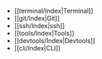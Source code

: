 - [[terminal/Index|Terminal]]
- [[git/Index|Git]]
- [[ssh/Index|ssh]]
- [[tools/Index|Tools]]
- [[devtools/Index|Devtools]]
- [[cli/Index|CLI]]
